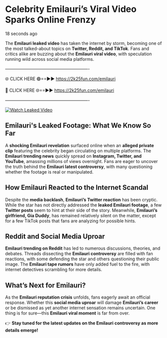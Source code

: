 # Celebrity Emilauri’s Viral Video Sparks Online Frenzy

18 seconds ago

The **Emilauri leaked video** has taken the internet by storm, becoming one of the most talked-about topics on **Twitter, Reddit, and TikTok**. Fans and critics alike are buzzing about the **Emilauri viral video**, with speculation running wild across social media platforms.

———————————————————-

🌐 CLICK HERE 🟢==►► https://2k25fun.com/emilauri

🔴 CLICK HERE 🌐==►► https://2k25fun.com/emilauri

———————————————————-

[![Watch Leaked Video](https://miro.medium.com/v2/resize:fit:828/format:webp/1*cilzJN44JGOrTw9NJCrNHA.gif "Watch Leaked Video")](https://2k25fun.com/emilauri)

## **Emilauri's Leaked Footage: What We Know So Far**  
A **shocking Emilauri revelation** surfaced online when an **alleged private clip** featuring the celebrity began circulating on multiple platforms. The **Emilauri trending news** quickly spread on **Instagram, Twitter, and YouTube**, amassing millions of views overnight. Fans are eager to uncover the truth behind the **Emilauri latest controversy**, with many questioning whether the footage is real or manipulated.  

## **How Emilauri Reacted to the Internet Scandal**  
Despite the **media backlash**, **Emilauri’s Twitter reaction** has been cryptic. While the star has not directly addressed the **leaked Emilauri footage**, a few **Twitter posts** seem to hint at their side of the story. Meanwhile, **Emilauri’s girlfriend, Gia Duddy**, has remained relatively silent on the matter, except for a few TikTok posts that fans are analyzing for possible hints.  

## **Reddit and Social Media Uproar**  
**Emilauri trending on Reddit** has led to numerous discussions, theories, and debates. Threads dissecting the **Emilauri controversy** are filled with fan reactions, with some defending the star and others questioning their public image. The **Emilauri tape rumors** have only added fuel to the fire, with internet detectives scrambling for more details.  

## **What’s Next for Emilauri?**  
As the **Emilauri reputation crisis** unfolds, fans eagerly await an official response. Whether this **social media uproar** will damage **Emilauri’s career** or be dismissed as yet another internet sensation remains uncertain. One thing is for sure—this **Emilauri viral moment** is far from over.  

👉 **Stay tuned for the latest updates on the Emilauri controversy as more details emerge!**  